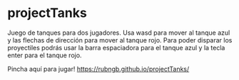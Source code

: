 # projectTanks
Juego de tanques para dos jugadores. Usa wasd para mover al tanque azul y las flechas de dirección para mover al tanque rojo. Para poder disparar los proyectiles podrás usar la barra espaciadora para el tanque azul y la tecla enter para el tanque rojo.

Pincha aquí para jugar! https://rubngb.github.io/projectTanks/
